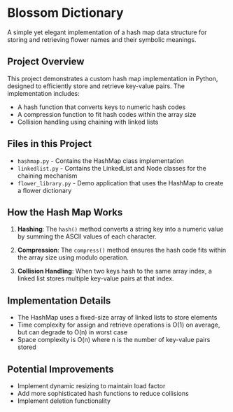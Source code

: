 # Blossom Dictionary

A simple yet elegant implementation of a hash map data structure for storing and retrieving flower names and their symbolic meanings.

## Project Overview

This project demonstrates a custom hash map implementation in Python, designed to efficiently store and retrieve key-value pairs. The implementation includes:

- A hash function that converts keys to numeric hash codes
- A compression function to fit hash codes within the array size
- Collision handling using chaining with linked lists

## Files in this Project

- `hashmap.py` - Contains the HashMap class implementation
- `linkedlist.py` - Contains the LinkedList and Node classes for the chaining mechanism
- `flower_library.py` - Demo application that uses the HashMap to create a flower dictionary

## How the Hash Map Works

1. **Hashing**: The `hash()` method converts a string key into a numeric value by summing the ASCII values of each character.

2. **Compression**: The `compress()` method ensures the hash code fits within the array size using modulo operation.

3. **Collision Handling**: When two keys hash to the same array index, a linked list stores multiple key-value pairs at that index.

## Implementation Details

- The HashMap uses a fixed-size array of linked lists to store elements
- Time complexity for assign and retrieve operations is O(1) on average, but can degrade to O(n) in worst case
- Space complexity is O(n) where n is the number of key-value pairs stored

## Potential Improvements

- Implement dynamic resizing to maintain load factor
- Add more sophisticated hash functions to reduce collisions
- Implement deletion functionality